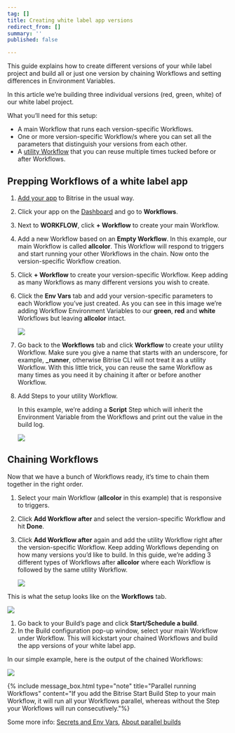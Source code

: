 ```yaml
---
tag: []
title: Creating white label app versions
redirect_from: []
summary: ''
published: false

---
```

This guide explains how to create different versions of your while label project and build all or just one version by chaining Workflows and setting differences in Environment Variables.

In this article we’re building three individual versions (red, green, white) of our white label project.

What you’ll need for this setup:

* A main Workflow that runs each version-specific Workflows.
* One or more version-specific Workflow/s where you can set all the parameters that distinguish your versions from each other.
* A [utility Workflow](/bitrise-cli/workflows/#utility-workflows) that you can reuse multiple times tucked before or after Workflows.

## Prepping Workflows of a white label app

1. [Add your app](getting-started/adding-a-new-app/) to Bitrise in the usual way.
2. Click your app on the [Dashboard](https://app.bitrise.io/dashboard/builds) and go to **Workflows**.
3. Next to **WORKFLOW**, click **+ Workflow** to create your main Workflow.
4. Add a new Workflow based on an **Empty Workflow**. In this example, our main Workflow is called **allcolor**. This Workflow will respond to triggers and start running your other Workflows in the chain. Now onto the version-specific Workflow creation.
5. Click **+ Workflow** to create your version-specific Workflow. Keep adding as many Workflows as many different versions you wish to create.
6. Click the **Env Vars** tab and add your version-specific parameters to each Workflow you’ve just created. As you can see in this image we’re adding Workflow Environment Variables to our **green**, **red** and **white** Workflows but leaving **allcolor** intact.

   ![](/img/workflow-spec-env.jpeg)
7. Go back to the **Workflows** tab and click **Workflow** to create your utility Workflow. Make sure you give a name that starts with an underscore, for example, **_runner**, otherwise Bitrise CLI will not treat it as a utility Workflow. With this little trick, you can reuse the same Workflow as many times as you need it by chaining it after or before another Workflow.
8. Add Steps to your utility Workflow.

   In this example, we’re adding a **Script** Step which will inherit the Environment Variable from the Workflows and print out the value in the build log.

   ![](/img/white-label-script.jpg)

## Chaining Workflows

Now that we have a bunch of Workflows ready, it’s time to chain them together in the right order.

1. Select your main Workflow (**allcolor** in this example) that is responsive to triggers.
2. Click **Add Workflow after** and select the version-specific Workflow and hit **Done**.
3. Click **Add Workflow after** again and add the utility Workflow right after the version-specific Workflow. Keep adding Workflows depending on how many versions you’d like to build. In this guide, we’re adding 3 different types of Workflows after **allcolor** where each Workflow is followed by the same utility Workflow.

   ![](/img/add-workflow-aftercolor.png)

This is what the setup looks like on the **Workflows** tab.

![](/img/whitelabel-chained-workflows.jpg)

1. Go back to your Build’s page and click **Start/Schedule a build**.
2. In the Build configuration pop-up window, select your main Workflow under Workflow. This will kickstart your chained Workflows and build the app versions of your white label app.

In our simple example, here is the output of the chained Workflows:

![](/img/white-label-app-logoverview.jpg)

{% include message_box.html type="note" title="Parallel running Workflows" content="If you add the Bitrise Start Build Step to your main Workflow, it will run all your Workflows parallel, whereas without the Step your Workflows will run consecutively."%}

Some more info: [Secrets and Env Vars](https://devcenter.bitrise.io/builds/env-vars-secret-env-vars/), [About parallel builds](https://devcenter.bitrise.io/builds/triggering-builds/trigger-multiple-workflows/)